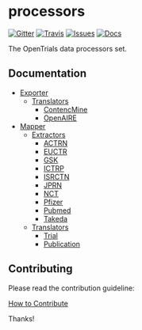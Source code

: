 # processors

[![Gitter](https://img.shields.io/gitter/room/opentrials/chat.svg)](https://gitter.im/opentrials/chat)
[![Travis](https://img.shields.io/travis/opentrials/processors/master.svg)](https://travis-ci.org/opentrials/processors)
[![Issues](https://img.shields.io/badge/issue-tracker-orange.svg)](https://github.com/opentrials/opentrials/issues)
[![Docs](https://img.shields.io/badge/docs-latest-blue.svg)](http://docs.opentrials.net/en/latest/developers/)

The OpenTrials data processors set.

## Documentation

- [Exporter](docs/exporter/exporter.md)
  - [Translators](docs/exporter/translators)
    - [ContencMine](docs/exporter/translators/contentmine.md)
    - [OpenAIRE](docs/exporter/translators/openaire.md)
- [Mapper](docs/mapper/mapper.md)
  - [Extractors](docs/mapper/extractors)
    - [ACTRN](docs/mapper/extractors/actrn.md)
    - [EUCTR](docs/mapper/extractors/euctr.md)
    - [GSK](docs/mapper/extractors/gsk.md)
    - [ICTRP](docs/mapper/extractors/ictrp.md)
    - [ISRCTN](docs/mapper/extractors/isrctn.md)
    - [JPRN](docs/mapper/extractors/jprn.md)
    - [NCT](docs/mapper/extractors/nct.md)
    - [Pfizer](docs/mapper/extractors/pfizer.md)
    - [Pubmed](docs/mapper/extractors/pubmed.md)
    - [Takeda](docs/mapper/extractors/takeda.md)
  - [Translators](docs/mapper/translators)
    - [Trial](docs/mapper/translators/trial.md)
    - [Publication](docs/mapper/translators/publication.md)

## Contributing

Please read the contribution guideline:

[How to Contribute](CONTRIBUTING.md)

Thanks!
